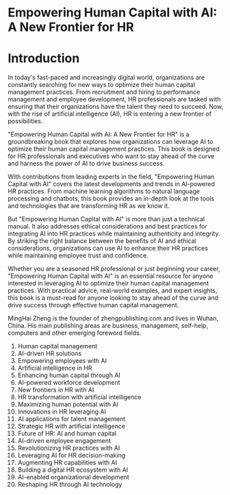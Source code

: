 # Empowering Human Capital with AI: A New Frontier for HR

# Introduction

In today's fast-paced and increasingly digital world, organizations are constantly searching for new ways to optimize their human capital management practices. From recruitment and hiring to performance management and employee development, HR professionals are tasked with ensuring that their organizations have the talent they need to succeed. Now, with the rise of artificial intelligence (AI), HR is entering a new frontier of possibilities.

"Empowering Human Capital with AI: A New Frontier for HR" is a groundbreaking book that explores how organizations can leverage AI to optimize their human capital management practices. This book is designed for HR professionals and executives who want to stay ahead of the curve and harness the power of AI to drive business success.

With contributions from leading experts in the field, "Empowering Human Capital with AI" covers the latest developments and trends in AI-powered HR practices. From machine learning algorithms to natural language processing and chatbots, this book provides an in-depth look at the tools and technologies that are transforming HR as we know it.

But "Empowering Human Capital with AI" is more than just a technical manual. It also addresses ethical considerations and best practices for integrating AI into HR practices while maintaining authenticity and integrity. By striking the right balance between the benefits of AI and ethical considerations, organizations can use AI to enhance their HR practices while maintaining employee trust and confidence.

Whether you are a seasoned HR professional or just beginning your career, "Empowering Human Capital with AI" is an essential resource for anyone interested in leveraging AI to optimize their human capital management practices. With practical advice, real-world examples, and expert insights, this book is a must-read for anyone looking to stay ahead of the curve and drive success through effective human capital management.

MingHai Zheng is the founder of zhengpublishing.com and lives in Wuhan, China. His main publishing areas are business, management, self-help, computers and other emerging foreword fields.


1. Human capital management
2. AI-driven HR solutions
3. Empowering employees with AI
4. Artificial intelligence in HR
5. Enhancing human capital through AI
6. AI-powered workforce development
7. New frontiers in HR with AI
8. HR transformation with artificial intelligence
9. Maximizing human potential with AI
10. Innovations in HR leveraging AI
11. AI applications for talent management
12. Strategic HR with artificial intelligence
13. Future of HR: AI and human capital
14. AI-driven employee engagement
15. Revolutionizing HR practices with AI
16. Leveraging AI for HR decision-making
17. Augmenting HR capabilities with AI
18. Building a digital HR ecosystem with AI
19. AI-enabled organizational development
20. Reshaping HR through AI technology
